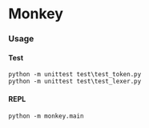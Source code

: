 # Monkey

### Usage

#### Test
```
python -m unittest test\test_token.py
python -m unittest test\test_lexer.py
```

#### REPL
```
python -m monkey.main
```